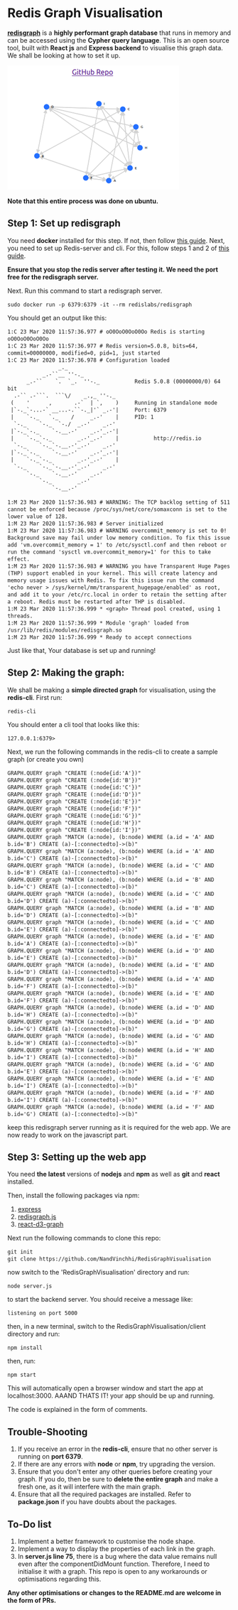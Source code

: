 # Redis Graph Visualisation
[__redisgraph__](https://oss.redislabs.com/redisgraph/) is a __highly performant graph database__ that runs in memory and can be accessed using the __Cypher query language__. This is an open source tool, built with __React js__ and __Express backend__ to visualise this graph data. We shall be looking at how to set it up.

![](screenshot.png)

__Note that this entire process was done on ubuntu.__

## Step 1: Set up redisgraph

You need __docker__ installed for this step. If not, then follow [this guide](https://phoenixnap.com/kb/how-to-install-docker-on-ubuntu-18-04).
Next, you need to set up Redis-server and cli. For this, follow steps 1 and 2 of [this guide](https://www.digitalocean.com/community/tutorials/how-to-install-and-secure-redis-on-ubuntu-18-04).

__Ensure that you stop the redis server after testing it. We need the port free for the redisgraph server.__

Next. Run this command to start a redisgraph server.
~~~
sudo docker run -p 6379:6379 -it --rm redislabs/redisgraph
~~~
You should get an output like this:
~~~
1:C 23 Mar 2020 11:57:36.977 # oO0OoO0OoO0Oo Redis is starting oO0OoO0OoO0Oo
1:C 23 Mar 2020 11:57:36.977 # Redis version=5.0.8, bits=64, commit=00000000, modified=0, pid=1, just started
1:C 23 Mar 2020 11:57:36.978 # Configuration loaded
                _._                                                  
           _.-``__ ''-._                                             
      _.-``    `.  `_.  ''-._           Redis 5.0.8 (00000000/0) 64 bit
  .-`` .-```.  ```\/    _.,_ ''-._                                   
 (    '      ,       .-`  | `,    )     Running in standalone mode
 |`-._`-...-` __...-.``-._|'` _.-'|     Port: 6379
 |    `-._   `._    /     _.-'    |     PID: 1
  `-._    `-._  `-./  _.-'    _.-'                                   
 |`-._`-._    `-.__.-'    _.-'_.-'|                                  
 |    `-._`-._        _.-'_.-'    |           http://redis.io        
  `-._    `-._`-.__.-'_.-'    _.-'                                   
 |`-._`-._    `-.__.-'    _.-'_.-'|                                  
 |    `-._`-._        _.-'_.-'    |                                  
  `-._    `-._`-.__.-'_.-'    _.-'                                   
      `-._    `-.__.-'    _.-'                                       
          `-._        _.-'                                           
              `-.__.-'                                               

1:M 23 Mar 2020 11:57:36.983 # WARNING: The TCP backlog setting of 511 cannot be enforced because /proc/sys/net/core/somaxconn is set to the lower value of 128.
1:M 23 Mar 2020 11:57:36.983 # Server initialized
1:M 23 Mar 2020 11:57:36.983 # WARNING overcommit_memory is set to 0! Background save may fail under low memory condition. To fix this issue add 'vm.overcommit_memory = 1' to /etc/sysctl.conf and then reboot or run the command 'sysctl vm.overcommit_memory=1' for this to take effect.
1:M 23 Mar 2020 11:57:36.983 # WARNING you have Transparent Huge Pages (THP) support enabled in your kernel. This will create latency and memory usage issues with Redis. To fix this issue run the command 'echo never > /sys/kernel/mm/transparent_hugepage/enabled' as root, and add it to your /etc/rc.local in order to retain the setting after a reboot. Redis must be restarted after THP is disabled.
1:M 23 Mar 2020 11:57:36.999 * <graph> Thread pool created, using 1 threads.
1:M 23 Mar 2020 11:57:36.999 * Module 'graph' loaded from /usr/lib/redis/modules/redisgraph.so
1:M 23 Mar 2020 11:57:36.999 * Ready to accept connections

~~~
Just like that, Your database is set up and running!

## Step 2: Making the graph:
We shall be making a __simple directed graph__ for visualisation, using the __redis-cli__.
First run:
~~~
redis-cli
~~~
You should enter a cli tool that looks like this:
~~~
127.0.0.1:6379> 
~~~
Next, we run the following commands in the redis-cli to create a sample graph (or create you own)
~~~
GRAPH.QUERY graph "CREATE (:node{id:'A'})"
GRAPH.QUERY graph "CREATE (:node{id:'B'})"
GRAPH.QUERY graph "CREATE (:node{id:'C'})"
GRAPH.QUERY graph "CREATE (:node{id:'D'})"
GRAPH.QUERY graph "CREATE (:node{id:'E'})"
GRAPH.QUERY graph "CREATE (:node{id:'F'})"
GRAPH.QUERY graph "CREATE (:node{id:'G'})"
GRAPH.QUERY graph "CREATE (:node{id:'H'})"
GRAPH.QUERY graph "CREATE (:node{id:'I'})"
GRAPH.QUERY graph "MATCH (a:node), (b:node) WHERE (a.id = 'A' AND b.id='B') CREATE (a)-[:connectedto]->(b)"
GRAPH.QUERY graph "MATCH (a:node), (b:node) WHERE (a.id = 'A' AND b.id='C') CREATE (a)-[:connectedto]->(b)"
GRAPH.QUERY graph "MATCH (a:node), (b:node) WHERE (a.id = 'C' AND b.id='B') CREATE (a)-[:connectedto]->(b)"
GRAPH.QUERY graph "MATCH (a:node), (b:node) WHERE (a.id = 'B' AND b.id='C') CREATE (a)-[:connectedto]->(b)"
GRAPH.QUERY graph "MATCH (a:node), (b:node) WHERE (a.id = 'C' AND b.id='D') CREATE (a)-[:connectedto]->(b)"
GRAPH.QUERY graph "MATCH (a:node), (b:node) WHERE (a.id = 'B' AND b.id='D') CREATE (a)-[:connectedto]->(b)"
GRAPH.QUERY graph "MATCH (a:node), (b:node) WHERE (a.id = 'C' AND b.id='E') CREATE (a)-[:connectedto]->(b)"
GRAPH.QUERY graph "MATCH (a:node), (b:node) WHERE (a.id = 'E' AND b.id='A') CREATE (a)-[:connectedto]->(b)"
GRAPH.QUERY graph "MATCH (a:node), (b:node) WHERE (a.id = 'D' AND b.id='E') CREATE (a)-[:connectedto]->(b)"
GRAPH.QUERY graph "MATCH (a:node), (b:node) WHERE (a.id = 'E' AND b.id='D') CREATE (a)-[:connectedto]->(b)"
GRAPH.QUERY graph "MATCH (a:node), (b:node) WHERE (a.id = 'A' AND b.id='F') CREATE (a)-[:connectedto]->(b)"
GRAPH.QUERY graph "MATCH (a:node), (b:node) WHERE (a.id = 'E' AND b.id='F') CREATE (a)-[:connectedto]->(b)"
GRAPH.QUERY graph "MATCH (a:node), (b:node) WHERE (a.id = 'D' AND b.id='H') CREATE (a)-[:connectedto]->(b)"
GRAPH.QUERY graph "MATCH (a:node), (b:node) WHERE (a.id = 'D' AND b.id='G') CREATE (a)-[:connectedto]->(b)"
GRAPH.QUERY graph "MATCH (a:node), (b:node) WHERE (a.id = 'G' AND b.id='H') CREATE (a)-[:connectedto]->(b)"
GRAPH.QUERY graph "MATCH (a:node), (b:node) WHERE (a.id = 'H' AND b.id='I') CREATE (a)-[:connectedto]->(b)"
GRAPH.QUERY graph "MATCH (a:node), (b:node) WHERE (a.id = 'G' AND b.id='E') CREATE (a)-[:connectedto]->(b)"
GRAPH.QUERY graph "MATCH (a:node), (b:node) WHERE (a.id = 'E' AND b.id='I') CREATE (a)-[:connectedto]->(b)"
GRAPH.QUERY graph "MATCH (a:node), (b:node) WHERE (a.id = 'F' AND b.id='I') CREATE (a)-[:connectedto]->(b)"
GRAPH.QUERY graph "MATCH (a:node), (b:node) WHERE (a.id = 'F' AND b.id='G') CREATE (a)-[:connectedto]->(b)"
~~~
keep this redisgraph server running as it is required for the web app.
We are now ready to work on the javascript part.

## Step 3: Setting up the web app
You need __the latest__ versions of __nodejs__ and __npm__ as well as __git__ and __react__ installed.

Then, install the following packages via npm:
1. [express](https://expressjs.com/)
2. [redisgraph.js](https://github.com/RedisGraph/redisgraph.js/tree/master)
3. [react-d3-graph](https://www.npmjs.com/package/react-d3-graph)

Next run the following commands to clone this repo:
~~~
git init
git clone https://github.com/NandVinchhi/RedisGraphVisualisation 
~~~
now switch to the 'RedisGraphVisualisation' directory and run:
~~~
node server.js
~~~
to start the backend server. You should receive a message like:
~~~
listening on port 5000
~~~
then, in a new terminal, switch to the RedisGraphVisualisation/client directory and run:
~~~
npm install
~~~
then, run:
~~~
npm start
~~~
This will automatically open a browser window and start the app at localhost:3000.
AAAND THATS IT! your app should be up and running.

The code is explained in the form of comments.

## Trouble-Shooting
1. If you receive an error in the __redis-cli__, ensure that no other server is running on __port 6379__. 
2. If there are any errors with __node__ or __npm__, try upgrading the version.
3. Ensure that you don't enter any other queries before creating your graph. If you do, then be sure to __delete the entire graph__ and make a fresh one, as it will interfere with the main graph. 
4. Ensure that all the required packages are installed. Refer to __package.json__ if you have doubts about the packages.

## To-Do list
1. Implement a better framework to customise the node shape. 
2. Implement a way to display the properties of each link in the graph.
3. In __server.js line 75__, there is a bug where the data value remains null even after the componentDidMount function. Therefore, I need to initialise it with a graph. This repo is open to any workarounds or optimisations regarding this. 

__Any other optimisations or changes to the README.md are welcome in the form of PRs.__


